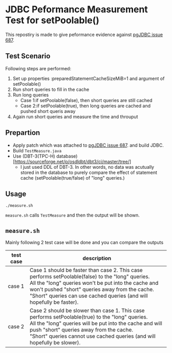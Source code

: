 # JDBC Peformance Measurement Test for setPoolable()

This repostiry is made to give peformance evidence against [pgJDBC issue 687](https://github.com/pgjdbc/pgjdbc/issues/687).

## Test Scenario
Following steps are performed:
1. Set up properties :preparedStatementCacheSizeMiB=1 and argument of setPoolable()
1. Run short queries to fill in the cache
1. Run long queries
   - Case 1:if setPoolable(false), then short queries are still cached
   - Case 2:if setPoolable(true), then long queries are cached and pushed short queris away
1. Again run short queries and measure the time and throuput

## Prepartion

- Apply patch which was attached to [pgJDBC issue 687](https://github.com/pgjdbc/pgjdbc/issues/687). and build JDBC.
- Build `TestMeasure.java`
- Use (DBT-3(TPC-H) database)[https://sourceforge.net/p/osdldbt/dbt3/ci/master/tree/]
  - I just used DDL of DBT-3. In other words, no data was acutually stored in the database to purely compare the effect of statement cache (setPoolable(true/false) of "long" queries.)

## Usage

```
./measure.sh
```

`measure.sh` calls `TestMeasure` and then the output will be shown.

## `measure.sh`
Mainly following 2 test case will be done and you can compare the outputs

|test case|description|
|--------|--------|
|case 1|Case 1 should be faster than case 2. This case performs setPoolable(false) to the "long" queries.<br>All the "long" queries won't be put into the cache and  won't pushed "short" queries away from the cache.<br>"Short" queries can use cached queries (and will hopefully be faster). |
|case 2|Case 2 should be slower than case 1. This case performs setPoolable(true) to the "long" queries.<br>All the "long" queries will be put into the cache and will push "short" queries away from the cache.<br>"Short" queries cannot use cached queries (and will hopefully be slower).|
